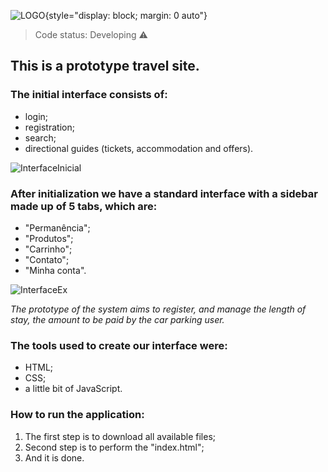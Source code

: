 ![LOGO](https://user-images.githubusercontent.com/81762226/126399740-193be426-56c6-4bec-b301-2720f8d84a27.JPG){style="display: block; margin: 0 auto"}

> Code status: Developing ⚠️

## This is a prototype travel site.

### The initial interface consists of:

+ login;
+ registration;
+ search;
+ directional guides (tickets, accommodation and offers).

![InterfaceInicial](https://user-images.githubusercontent.com/81762226/118535536-f60fd000-b720-11eb-89fd-88e9b5aa7e0d.gif)

### After initialization we have a standard interface with a sidebar made up of 5 tabs, which are:

+ "Permanência";
+ "Produtos";
+ "Carrinho";
+ "Contato";
+ "Minha conta".

![InterfaceEx](https://user-images.githubusercontent.com/81762226/118534751-f5c30500-b71f-11eb-8987-0ffaa1973f6f.gif)

*The prototype of the system aims to register, and manage the length of stay, the amount to be paid by the car parking user.*

### The tools used to create our interface were:

+ HTML;
+ CSS;
+ a little bit of JavaScript.

### How to run the application:

1. The first step is to download all available files;
2. Second step is to perform the "index.html";
3. And it is done.
